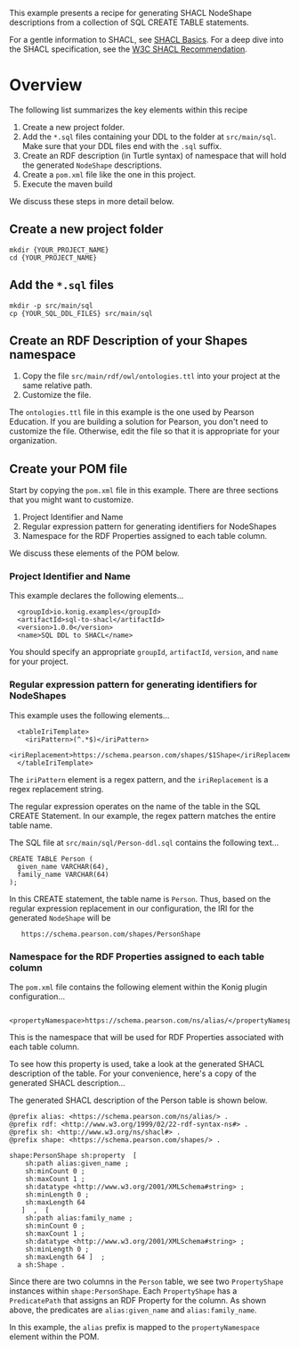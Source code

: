 This example presents a recipe for generating SHACL NodeShape descriptions from a collection of SQL CREATE TABLE statements.

For a gentle information to SHACL, see [SHACL Basics](http://kcoyle.blogspot.com/2015/10/shacl-shapes-constraint-language.html).
For a deep dive into the SHACL specification, see the [W3C SHACL Recommendation](https://www.w3.org/TR/shacl/).

# Overview
The following list summarizes the key elements within this recipe

1. Create a new project folder.
2. Add the `*.sql` files containing your DDL to the folder at `src/main/sql`.  Make sure that your DDL files end with the `.sql` suffix.
3. Create an RDF description (in Turtle syntax) of namespace that will hold the generated `NodeShape` descriptions.
4. Create a `pom.xml` file like the one in this project.
5. Execute the maven build

We discuss these steps in more detail below.

## Create a new project folder

```
mkdir {YOUR_PROJECT_NAME}
cd {YOUR_PROJECT_NAME}
```

## Add the `*.sql` files

```
mkdir -p src/main/sql
cp {YOUR_SQL_DDL_FILES} src/main/sql
```

## Create an RDF Description of your Shapes namespace

1.  Copy the file `src/main/rdf/owl/ontologies.ttl` into your project at the same relative path.
2.  Customize the file.

The `ontologies.ttl` file in this example is the one used by Pearson Education.  If you are building a solution for
Pearson, you don't need to customize the file.  Otherwise, edit the file so that it is appropriate for your organization.

## Create your POM file

Start by copying the `pom.xml` file in this example.
There are three sections that you might want to customize.

1. Project Identifier and Name
2. Regular expression pattern for generating identifiers for NodeShapes
3. Namespace for the RDF Properties assigned to each table column.

We discuss these elements of the POM below.

### Project Identifier and Name

This example declares the following elements...

```
  <groupId>io.konig.examples</groupId>
  <artifactId>sql-to-shacl</artifactId>
  <version>1.0.0</version>
  <name>SQL DDL to SHACL</name>
```

You should specify an appropriate `groupId`, `artifactId`, `version`, and `name` for your project.

### Regular expression pattern for generating identifiers for NodeShapes

This example uses the following elements...

```
  <tableIriTemplate>
    <iriPattern>(^.*$)</iriPattern>
    <iriReplacement>https://schema.pearson.com/shapes/$1Shape</iriReplacement>
  </tableIriTemplate>
```

The `iriPattern` element is a regex pattern, and the `iriReplacement` is a regex replacement string.

The regular expression operates on the name of the table in the SQL CREATE Statement.
In our example, the regex pattern matches the entire table name.

The SQL file at `src/main/sql/Person-ddl.sql` contains the following text...

```
CREATE TABLE Person (
  given_name VARCHAR(64),
  family_name VARCHAR(64)
);
```

In this CREATE statement, the table name is `Person`.  Thus, based on the regular expression replacement in our configuration, 
the IRI for the generated `NodeShape` will be

```
   https://schema.pearson.com/shapes/PersonShape
```
### Namespace for the RDF Properties assigned to each table column

The `pom.xml` file contains the following element within the Konig plugin configuration...

```
  <propertyNamespace>https://schema.pearson.com/ns/alias/</propertyNamespace>
```

This is the namespace that will be used for RDF Properties associated with each table column.

To see how this property is used, take a look at the generated SHACL description of the table.
For your convenience, here's a copy of the generated SHACL description...

The generated SHACL description of the Person table is shown below.

```
@prefix alias: <https://schema.pearson.com/ns/alias/> .
@prefix rdf: <http://www.w3.org/1999/02/22-rdf-syntax-ns#> .
@prefix sh: <http://www.w3.org/ns/shacl#> .
@prefix shape: <https://schema.pearson.com/shapes/> .

shape:PersonShape sh:property  [ 
    sh:path alias:given_name ; 
    sh:minCount 0 ; 
    sh:maxCount 1 ; 
    sh:datatype <http://www.w3.org/2001/XMLSchema#string> ; 
    sh:minLength 0 ; 
    sh:maxLength 64
   ]  ,  [ 
    sh:path alias:family_name ; 
    sh:minCount 0 ; 
    sh:maxCount 1 ; 
    sh:datatype <http://www.w3.org/2001/XMLSchema#string> ; 
    sh:minLength 0 ; 
    sh:maxLength 64 ]  ; 
  a sh:Shape . 
```

Since there are two columns in the `Person` table, we see two `PropertyShape` instances within `shape:PersonShape`.
Each `PropertyShape` has a `PredicatePath` that assigns an RDF Property for the column.  As shown above, the predicates
are `alias:given_name` and `alias:family_name`.

In this example, the `alias` prefix is mapped to the `propertyNamespace` element within the POM.





